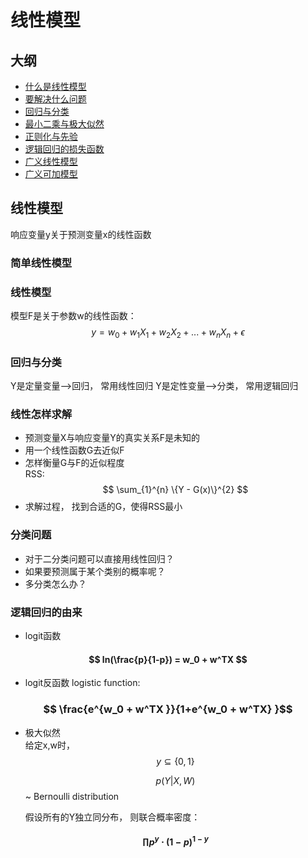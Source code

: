 # 线性模型
## 大纲
- [什么是线性模型](#linear_model)
- [要解决什么问题](#target)
- [回归与分类](#rgr_cls)
- [最小二乘与极大似然](#ols_mle)
- [正则化与先验](#rgl_pri)
- [逻辑回归的损失函数](#lr_loss)
- [广义线性模型](#glm)
- [广义可加模型](#gam)

## 线性模型<span id="linear_model"></span>
响应变量y关于预测变量x的线性函数
### 简单线性模型

### 线性模型
模型F是关于参数w的线性函数： $$ y = w_0 + w_1X_1+w_2X_2+...+w_nX_n + \epsilon  $$
### 回归与分类
Y是定量变量-->回归， 常用线性回归
Y是定性变量-->分类， 常用逻辑回归
### 线性怎样求解
- 预测变量X与响应变量Y的真实关系F是未知的
- 用一个线性函数G去近似F
- 怎样衡量G与F的近似程度   
  RSS: $$ \sum_{1}^{n} \{Y - G(x)\}^{2} $$
- 求解过程， 找到合适的G，使得RSS最小
### 分类问题
- 对于二分类问题可以直接用线性回归？
- 如果要预测属于某个类别的概率呢？
- 多分类怎么办？
### 逻辑回归的由来
- logit函数  
 ####  $$ ln(\frac{p}{1-p}) = w_0 + w^TX $$
- logit反函数 logistic function:
 ###  $$ \frac{e^{w_0 + w^TX }}{1+e^{w_0 + w^TX} }$$
- 极大似然  
  给定x,w时，$$ y \subseteq{\{0,1\}} $$  
      
  $$p(Y|X,W)$$ ~ Bernoulli distribution
  
  假设所有的Y独立同分布， 则联合概率密度：
  #### $$\prod p^y \cdot (1-p)^{1 - y}$$
  
  


 